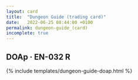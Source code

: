 ```yaml
---
layout: card
title:  "Dungeon Guide (trading card)"
date:   2022-06-25 08:44:00 +0100
permalink: dungeon-guide_(card)
incomplete: true
---
```


## DOAp &middot; EN-032 R

{% include templates/dungeon-guide-doap.html %}
